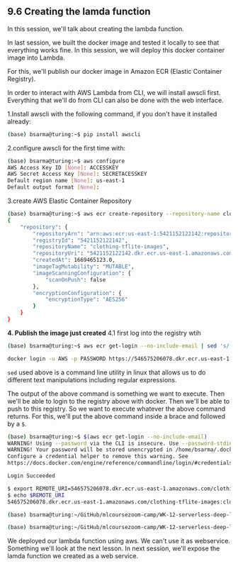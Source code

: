 ## 9.6 Creating the lamda function
In this session, we'll talk about creating the lambda function.

In last session, we built the docker image and tested it locally to see that everything works fine. In this session, we will deploy this docker container image into Lambda. 

For this, we'll publish our docker image in Amazon ECR (Elastic Container Registry). 

In order to interact with AWS Lambda from CLI, we will install awscli first.
Everything that we'll do from CLI can also be done with the web interface.

1.Install awscli with the following command, if you don't have it installed already:

```bash
(base) bsarma@turing:~$ pip install awscli
``` 

2.configure awscli for the first time with:

```bash
(base) bsarma@turing:~$ aws configure
AWS Access Key ID [None]: ACCESSKEY
AWS Secret Access Key [None]: SECRETACESSKEY
Default region name [None]: us-east-1
Default output format [None]: 
```
3.create AWS Elastic Container Repository 

```bash
(base) bsarma@turing:~$ aws ecr create-repository --repository-name clothing-tflite-images
{
    "repository": {
        "repositoryArn": "arn:aws:ecr:us-east-1:5421152122142:repository/clothing-tflite-images",
        "registryId": "5421152122142",
        "repositoryName": "clothing-tflite-images",
        "repositoryUri": "5421152122142.dkr.ecr.us-east-1.amazonaws.com/clothing-tflite-images",
        "createdAt": 1669465123.0,
        "imageTagMutability": "MUTABLE",
        "imageScanningConfiguration": {
            "scanOnPush": false
        },
        "encryptionConfiguration": {
            "encryptionType": "AES256"
        }
    }
}

```
**4. Publish the image just created**
4.1 first log into the registry wtih
```bash
(base) bsarma@turing:~$ aws ecr get-login --no-include-email | sed 's/[0-9a-zA-Z=]\{20,}/PASSWORD/g'

docker login -u AWS -p PASSWORD https://546575206078.dkr.ecr.us-east-1.amazonaws.com
```

`sed` used above is a command line utility in linux that allows us to do different text manipulations including regular expressions. 

The output of the above command is something we want to execute. Then we'll be able to login to the registry above with docker. Then we'll be able to push to this registry. So we want to execute whatever the above command returns. For this, we'll put the above command inside a brace and followed by a `$`.

```bash
(base) bsarma@turing:~$ $(aws ecr get-login --no-include-email)
WARNING! Using --password via the CLI is insecure. Use --password-stdin.
WARNING! Your password will be stored unencrypted in /home/bsarma/.docker/config.json.
Configure a credential helper to remove this warning. See
https://docs.docker.com/engine/reference/commandline/login/#credentials-store

Login Succeeded
```
```bash
$ export REMOTE_URI=546575206078.dkr.ecr.us-east-1.amazonaws.com/clothing-tflite-images:clothing-model-xception-v4-001
$ echo $REMOTE_URI
546575206078.dkr.ecr.us-east-1.amazonaws.com/clothing-tflite-images:clothing-model-xception-v4-001
```

```bash
(base) bsarma@turing:~/GitHub/mlcoursezoom-camp/WK-12-serverless-deep-learning$ docker tag clothing-model:latest $REMOTE_URI

(base) bsarma@turing:~/GitHub/mlcoursezoom-camp/WK-12-serverless-deep-learning$ docker push $REMOTE_URI

```
We deployed our lambda function using aws.  We can't use it as webservice. Something we'll look at the next lesson. In next session, we'll expose the lamda function we created as a web service. 